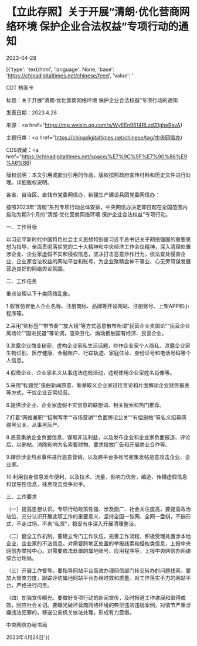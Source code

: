 # 【立此存照】关于开展“清朗·优化营商网络环境 保护企业合法权益”专项行动的通知

2023-04-28

[{'type': 'text/html', 'language': None, 'base': 'https://chinadigitaltimes.net/chinese/feed', 'value': '

CDT 档案卡

标题：关于开展“清朗·优化营商网络环境 保护企业合法权益”专项行动的通知

发表日期：2023.4.28

来源：<a href="https://mp.weixin.qq.com/s/WyEEn9514RLzd31gheRavA)

主题归类：<a href="https://chinadigitaltimes.net/chinese/tag/中央网信办)

CDS收藏：<a href="https://chinadigitaltimes.net/space/%E7%9C%9F%E7%90%86%E9%A6%86)

版权说明：本文引用或部分引用的作品，版权按照政府宣传材料和历史文件进行处理。详细版权说明。





各省、自治区、直辖市党委网信办，新疆生产建设兵团党委网信办：

按照2023年“清朗”系列专项行动总体安排，中央网信办决定即日起在全国范围内启动为期3个月的“清朗·优化营商网络环境 保护企业合法权益”专项行动。

一、工作目标

以习近平新时代中国特色社会主义思想特别是习近平总书记关于网络强国的重要思想为指导，全面贯彻落实党的二十大精神和中央经济工作会议精神，深入清理处置涉企业、企业家虚假不实和侵权信息，坚决打击恶意炒作行为，依法查处侵害企业、企业家合法权益的网站平台和账号，为企业聚精会神干事业、心无旁骛谋发展营造良好的网络舆论氛围。

二、工作任务

重点治理以下十类网络乱象。

1.假冒仿冒他人企业名称、注册商标、品牌等开设网站、注册账号、上架APP和小程序等。

2.采用“贴标签”“带节奏”“放大镜”等方式恶意散布所谓“民营企业卖国论”“民营企业离场论”“国进民退”等论调，渲染丑化、煽动抵触国有经济、民营企业。

3.泄露企业商业秘密，虚构企业家私生活话题，炒作企业家个人隐私，泄露企业家生物识别、医疗健康、金融账户、行踪轨迹、家庭住址、身份证号和电话号码等个人信息。

4.假借企业、企业家名义从事违法违规活动，违规使用企业家姓名肖像等。

5.采用“标题党”歪曲新闻原意、断章取义企业家过往言论和片面解读企业财务报表等方式，干扰企业正常经营。

6.提供涉企业、企业家虚假不实信息的联想词、相关搜索和热门推荐。

7.打着“网络兼职”“招聘写手”“市场营销”“负面舆论公关”“有偿删帖”等名义招募网络黑公关、从事黑灰产。

8.恶意集纳企业负面信息、谋取非法利益，以及发布企业和企业家负面报道、评论后，以删帖、消除影响为名索要财物、要求投放广告和开展商业合作等。

9.蹭炒涉企热点事件进行恶意营销，以及跨平台多账号密集发帖恶意攻击企业、企业家。

10.利用自身信息发布便利，以及技术、流量、影响力优势，编造、传播虚假信息和误导性信息，抹黑攻击竞争对手。

三、工作要求

（一）提高思想认识。专项行动政策性强、涉及面广、社会关注度高，要提高政治站位，充分认识开展此项工作的重要意义，坚持全国一张网、全网一盘棋，不搞形式、不走过场、不夹“私货”，稳妥有序深入开展清理整治。

（二）健全工作机制。要建立专门工作队伍，完善工作流程，积极受理处置涉本地企业、企业家的不法信息。对需要跨地区处置的举报线索和侵权类信息，上报中央网信办举报中心。对需要依法处置的属地账号、应用程序等，上报中央网信办网络综合治理局。

（三）开展工作督导。要指导网站平台高效办理网信部门转交转办的问题线索。要加大督查力度，跟踪评估属地网站平台办理时效和质量。对工作落实不力的网站平台，严格进行问责。

（四）加强宣传曝光。要做好专项行动的新闻宣传，及时报道工作进展和取得成效，回应社会关切。要曝光破坏营商网络环境的典型违法违规案例，对情节严重涉嫌违法犯罪的，移送公安机关依法处理，形成有力震慑。 

中央网信办秘书局

2023年4月24日'}]